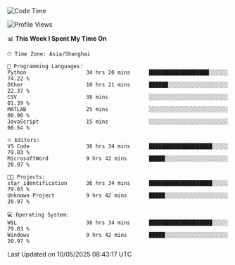 <!--START_SECTION:waka-->
![Code Time](http://img.shields.io/badge/Code%20Time-2%2C799%20hrs%2024%20mins-blue)

![Profile Views](http://img.shields.io/badge/Profile%20Views-0-blue)

📊 **This Week I Spent My Time On** 

```text
🕑︎ Time Zone: Asia/Shanghai

💬 Programming Languages: 
Python                   34 hrs 20 mins      ███████████████████░░░░░░   74.22 % 
Other                    10 hrs 21 mins      ██████░░░░░░░░░░░░░░░░░░░   22.37 % 
CSV                      38 mins             ░░░░░░░░░░░░░░░░░░░░░░░░░   01.39 % 
MATLAB                   25 mins             ░░░░░░░░░░░░░░░░░░░░░░░░░   00.90 % 
JavaScript               15 mins             ░░░░░░░░░░░░░░░░░░░░░░░░░   00.54 % 

🔥 Editors: 
VS Code                  36 hrs 34 mins      ████████████████████░░░░░   79.03 % 
MicrosoftWord            9 hrs 42 mins       █████░░░░░░░░░░░░░░░░░░░░   20.97 % 

🐱‍💻 Projects: 
star_identification      36 hrs 34 mins      ████████████████████░░░░░   79.03 % 
Unknown Project          9 hrs 42 mins       █████░░░░░░░░░░░░░░░░░░░░   20.97 % 

💻 Operating System: 
WSL                      36 hrs 34 mins      ████████████████████░░░░░   79.03 % 
Windows                  9 hrs 42 mins       █████░░░░░░░░░░░░░░░░░░░░   20.97 % 
```


 Last Updated on 10/05/2025 08:43:17 UTC
<!--END_SECTION:waka-->